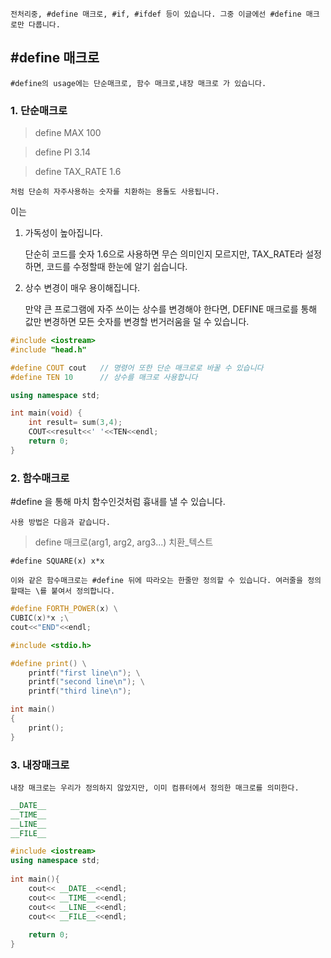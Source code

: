 

	전처리중, #define 매크로, #if, #ifdef 등이 있습니다. 그중 이글에선 #define 매크로만 다룹니다.

## #define 매크로 ##

   	#define의 usage에는 단순매크로, 함수 매크로,내장 매크로 가 있습니다.
  
### 1. 단순매크로 ###
  
> define MAX 100
  
> define PI 3.14
   
> define TAX_RATE 1.6
 
	처럼 단순히 자주사용하는 숫자를 치환하는 용돌도 사용됩니다.


이는 
  
1. 가독성이 높아집니다. 
    
  	단순히 코드를 숫자 1.6으로 사용하면 무슨 의미인지 모르지만, TAX_RATE라 설정하면, 코드를 수정할때 한눈에 알기 쉽습니다.
      
2. 상수 변경이 매우 용이해집니다.
    
  	만약 큰 프로그램에 자주 쓰이는 상수를 변경해야 한다면, DEFINE 매크로를 통해 값만 변경하면 모든 숫자를 변경할 번거러움을 덜 수 있습니다.

``` c++
#include <iostream>
#include "head.h"

#define COUT cout   // 명령어 또한 단순 매크로로 바꿀 수 있습니다
#define TEN 10      // 상수를 매크로 사용합니다

using namespace std;

int main(void) {
	int result= sum(3,4);
	COUT<<result<<' '<<TEN<<endl;
	return 0;
}
```
### 2. 함수매크로 ###
#define 을 통해 마치 함수인것처럼 흉내를 낼 수 있습니다.

	사용 방법은 다음과 같습니다.

> define 매크로(arg1, arg2, arg3...) 치환_텍스트

`#define SQUARE(x) x*x`

	이와 같은 함수매크로는 #define 뒤에 따라오는 한줄만 정의할 수 있습니다. 여러줄을 정의할때는 \를 붙여서 정의합니다.
	
```c++
#define FORTH_POWER(x) \
CUBIC(x)*x ;\
cout<<"END"<<endl;
```

```c++
#include <stdio.h>

#define print() \
    printf("first line\n"); \
    printf("second line\n"); \
    printf("third line\n");

int main()
{
    print();
}
```
### 3. 내장매크로 ###

	내장 매크로는 우리가 정의하지 않았지만, 이미 컴퓨터에서 정의한 매크로를 의미한다.
```c++
__DATE__
__TIME__
__LINE__
__FILE__
```
```c++
#include <iostream>
using namespace std;
	
int main(){
	cout<< __DATE__<<endl;
	cout<< __TIME__<<endl;
	cout<< __LINE__<<endl;
	cout<< __FILE__<<endl;
	
	return 0;
}
```




